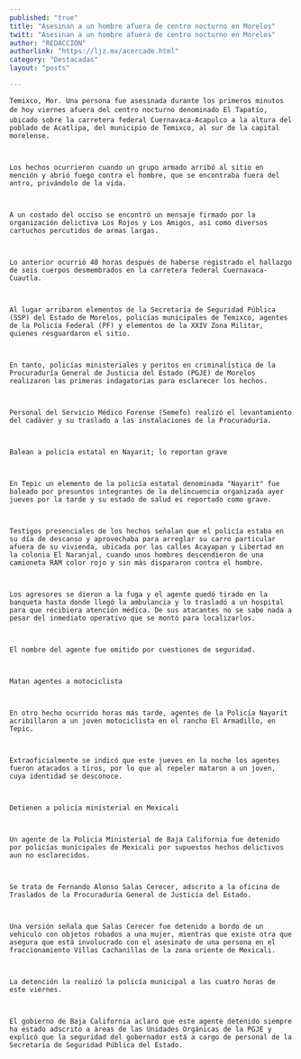 ```yaml
---
published: "true"
title: "Asesinan a un hombre afuera de centro nocturno en Morelos"
twitt: "Asesinan a un hombre afuera de centro nocturno en Morelos"
author: "REDACCION"
authorlink: "https://ljz.mx/acercade.html"
category: "Destacadas"
layout: "posts"

---
```



  
    Temixco, Mor. Una persona fue asesinada durante los primeros minutos de hoy viernes afuera del centro nocturno denominado El Tapatío, ubicado sobre la carretera federal Cuernavaca-Acapulco a la altura del poblado de Acatlipa, del municipio de Temixco, al sur de la capital morelense.
  
  
  
    Los hechos ocurrieron cuando un grupo armado arribó al sitio en mención y abrió fuego contra el hombre, que se encontraba fuera del antro, privándolo de la vida.
  
  
  
    A un costado del occiso se encontró un mensaje firmado por la organización delictiva Los Rojos y Los Amigos, así como diversos cartuchos percutidos de armas largas.
  
  
  
    Lo anterior ocurrió 40 horas después de haberse registrado el hallazgo de seis cuerpos desmembrados en la carretera federal Cuernavaca-Cuautla.
  
  
  
    Al lugar arribaron elementos de la Secretaría de Seguridad Pública (SSP) del Estado de Morelos, policías municipales de Temixco, agentes de la Policía Federal (PF) y elementos de la XXIV Zona Militar, quienes resguardaron el sitio.
  
  
  
    En tanto, policías ministeriales y peritos en criminalística de la Procuraduría General de Justicia del Estado (PGJE) de Morelos realizaron las primeras indagatorias para esclarecer los hechos.
  
  
  
    Personal del Servicio Médico Forense (Semefo) realizó el levantamiento del cadáver y su traslado a las instalaciones de la Procuraduría.
  
  
  
    Balean a policía estatal en Nayarit; lo reportan grave
  
  
  
    En Tepic un elemento de la policía estatal denominada "Nayarit" fue baleado por presuntos integrantes de la delincuencia organizada ayer jueves por la tarde y su estado de salud es reportado como grave.
  
  
  
    Testigos presenciales de los hechos señalan que el policía estaba en su día de descanso y aprovechaba para arreglar su carro particular afuera de su vivienda, ubicada por las calles Acayapan y Libertad en la colonia El Naranjal, cuando unos hombres descendieron de una camioneta RAM color rojo y sin más dispararon contra el hombre.
  
  
  
    Los agresores se dieron a la fuga y el agente quedó tirado en la banqueta hasta donde llegó la ambulancia y lo trasladó a un hospital para que recibiera atención médica. De sus atacantes no se sabe nada a pesar del inmediato operativo que se montó para localizarlos.
  
  
  
    El nombre del agente fue omitido por cuestiones de seguridad.
  
  
  
    Matan agentes a motociclista
  
  
  
    En otro hecho ocurrido horas más tarde, agentes de la Policía Nayarit acribillaron a un joven motociclista en el rancho El Armadillo, en Tepic.
  
  
  
    Extraoficialmente se indicó que este jueves en la noche los agentes fueron atacados a tiros, por lo que al repeler mataron a un joven, cuya identidad se desconoce.
  
  
  
    Detienen a policía ministerial en Mexicali
  
  
  
    Un agente de la Policía Ministerial de Baja California fue detenido por policías municipales de Mexicali por supuestos hechos delictivos aun no esclarecidos.
  
  
  
    Se trata de Fernando Alonso Salas Cerecer, adscrito a la oficina de Traslados de la Procuraduría General de Justicia del Estado.
  
  
  
    Una versión señala que Salas Cerecer fue detenido a bordo de un vehiculo con objetos robados a una mujer, mientras que existe otra que asegura que está involucrado con el asesinato de una persona en el fraccionamiento Villas Cachanillas de la zona oriente de Mexicali.
  
  
  
    La detención la realizó la policía municipal a las cuatro horas de este viernes.
  
  
  
    El gobierno de Baja California aclaró que este agente detenido siempre ha estado adscrito a áreas de las Unidades Orgánicas de la PGJE y explicó que la seguridad del gobernador está a cargo de personal de la Secretaría de Seguridad Pública del Estado.
  

